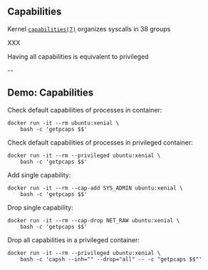 ## Capabilities

Kernel [`capabilities(7)`](http://man7.org/linux/man-pages/man7/capabilities.7.html) organizes syscalls in 38 groups

XXX

Having all capabilities is equivalent to privileged

--

## Demo: Capabilities

Check default capabilities of processes in container:

```plaintext
docker run -it --rm ubuntu:xenial \
    bash -c 'getpcaps $$'
```

Check default capabilities of processes in privileged container:

```plaintext
docker run -it --rm --privileged ubuntu:xenial \
    bash -c 'getpcaps $$'
```

Add single capability:

```plaintext
docker run -it --rm --cap-add SYS_ADMIN ubuntu:xenial \
    bash -c 'getpcaps $$'
```

Drop single capability:

```plaintext
docker run -it --rm --cap-drop NET_RAW ubuntu:xenial \
    bash -c 'getpcaps $$'
```

Drop all capabilities in a privileged container:

```plaintext
docker run -it --rm --privileged ubuntu:xenial \
    bash -c 'capsh --inh="" --drop="all" -- -c "getpcaps $$"'
```
